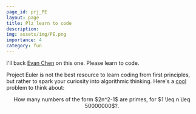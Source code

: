 ```yaml
---
page_id: prj_PE
layout: page
title: Plz learn to code
description: 
img: assets/img/PE.png
importance: 4
category: fun
---
```


 I'll back [Evan Chen](https://web.evanchen.cc/techspeech.html) on this one. Please learn to code. 

Project Euler is not the best resource to learn coding from first principles, but rather to spark your curiosity into algorithmic thinking. Here's a [cool](https://projecteuler.net/problem=216) problem to think about: 

<p style="text-align: center;">
How many numbers of the form $2n^2-1$ are primes, for $1 \leq n \leq 50000000$?. 
</p>

